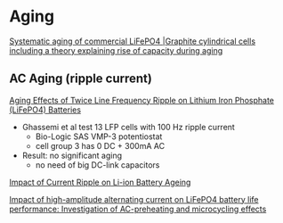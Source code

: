 # Aging
[Systematic aging of commercial LiFePO4 |Graphite cylindrical cells including a theory explaining rise of capacity during aging](https://www.sciencedirect.com/science/article/abs/pii/S037877531730143X)

## AC Aging (ripple current)
[Aging Effects of Twice Line Frequency Ripple on Lithium Iron Phosphate
(LiFePO4) Batteries](https://sci-hub.se/10.23919/EPE.2019.8915538)
* Ghassemi et al test 13 LFP cells with 100 Hz ripple current
  * Bio-Logic SAS VMP-3 potentiostat
  * cell group 3 has 0 DC + 300mA AC
* Result: no significant aging
  * no need of big DC-link capacitors

[Impact of Current Ripple on Li-ion Battery Ageing](https://sci-hub.se/10.1109/EVS.2013.6914791)


[Impact of high-amplitude alternating current on LiFePO4 battery life performance: Investigation of AC-preheating and microcycling effects](https://www.sciencedirect.com/science/article/abs/pii/S0306261922003592?via%3Dihub)

